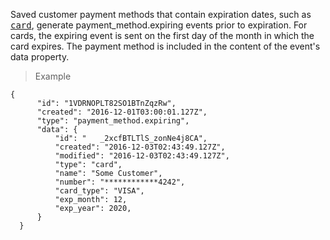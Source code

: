 <div class="method-area">
  <div class="method-copy">
    <div class="method-copy-padding">
      <p>Saved customer payment methods that contain expiration dates, such as <a href="#card" style="font-family:monospace">card</a>, generate
      <span class="code-green">payment_method.expiring</span> events prior to expiration. For cards, the expiring event is sent on the first day of the month in which the card expires. The payment method is included in the content of the event's <span class="code-green">data</span> property.</p>
    </div>
  </div>
  <blockquote><p>Example</p></blockquote>

  <pre><code class="json">{
      "id": "1VDRNOPLT82SO1BTnZqzRw",
      "created": "2016-12-01T03:00:01.127Z",
      "type": "payment_method.expiring",
      "data": {
          "id": "	&#95;2xcfBTLTlS_zonNe4j8CA",
          "created": "2016-12-03T02:43:49.127Z",
          "modified": "2016-12-03T02:43:49.127Z",
          "type": "card",
          "name": "Some Customer",
          "number": "&#42;&#42;&#42;&#42;&#42;&#42;&#42;&#42;&#42;&#42;&#42;&#42;4242",
          "card_type": "VISA",
          "exp_month": 12,
          "exp_year": 2020,
      }
  }</code>
  </pre>
</div>
